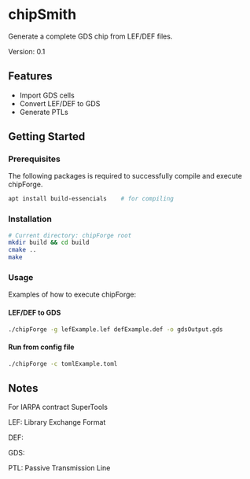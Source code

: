# chipSmith
Generate a complete GDS chip from LEF/DEF files.

Version: 0.1

## Features
* Import GDS cells
* Convert LEF/DEF to GDS
* Generate PTLs

## Getting Started

### Prerequisites

The following packages is required to successfully compile and execute chipForge.

``` bash
apt install build-essencials    # for compiling
```

### Installation

``` bash
# Current directory: chipForge root
mkdir build && cd build
cmake ..
make
```

### Usage

Examples of how to execute chipForge:

#### LEF/DEF to GDS

``` bash
./chipForge -g lefExample.lef defExample.def -o gdsOutput.gds
```

#### Run from config file

``` bash
./chipForge -c tomlExample.toml
```


## Notes

For IARPA contract SuperTools

LEF: Library Exchange Format

DEF:

GDS:

PTL: Passive Transmission Line